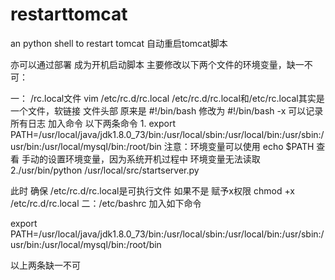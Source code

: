 # restarttomcat
an python shell to  restart tomcat
自动重启tomcat脚本

亦可以通过部署 成为开机启动脚本
主要修改以下两个文件的环境变量，缺一不可：

一： /rc.local文件
vim /etc/rc.d/rc.local
/etc/rc.d/rc.local和/etc/rc.local其实是一个文件，软链接
文件头部 原来是 
#!/bin/bash 
修改为 #!/bin/bash -x  可以记录所有日志
加入命令 以下两条命令
1.
export PATH=/usr/local/java/jdk1.8.0_73/bin:/usr/local/sbin:/usr/local/bin:/usr/sbin:/usr/bin:/usr/local/mysql/bin:/root/bin
注意：环境变量可以使用 echo $PATH 查看
手动的设置环境变量，因为系统开机过程中 环境变量无法读取
2./usr/bin/python /usr/local/src/startserver.py

此时 确保 /etc/rc.d/rc.local是可执行文件
如果不是 赋予x权限
chmod +x /etc/rc.d/rc.local
二：/etc/bashrc
加入如下命令

export PATH=/usr/local/java/jdk1.8.0_73/bin:/usr/local/sbin:/usr/local/bin:/usr/sbin:/usr/bin:/usr/local/mysql/bin:/root/bin



以上两条缺一不可
